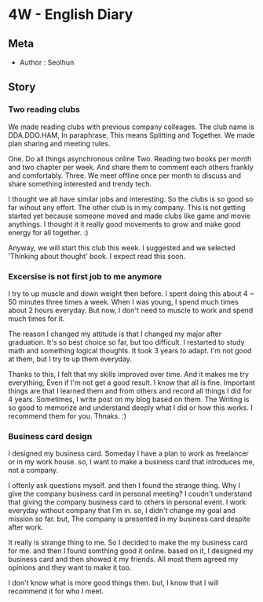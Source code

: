 
# 4W - English Diary

## Meta
- Author : Seolhun

## Story

### Two reading clubs

We made reading clubs with previous company colleages. The club name is DDA.DDO.HAM, 
In paraphrase, This means Splitting and Together. We made plan sharing and meeting rules.

One. Do all things asynchronous online
Two. Reading two books per month and two chapter per week. And share them to comment each others frankly and comfortably.
Three. We meet offline once per month to discuss and share something interested and trendy tech.

I thought we all have similar jobs and interesting. So the clubs is so good so far wihout any effort.
The other club is in my company. This is not getting started yet because someone moved and made clubs like game and movie anythings. I thought it it really good movements to grow and make good energy for all together. :)

Anyway, we will start this club this week. I suggested and we selected 'Thinking about thought' book. I expect read this soon.


### Excersise is not first job to me anymore

I try to up muscle and down weight then before. I spent doing this about 4 ~ 50 minutes three times a week.
When I was young, I spend much times about 2 hours everyday. But now, I don't need to muscle to work and spend much times for it.

The reason I changed my attitude is that I changed my major after graduation. It's so best choice so far, but too difficult. I restarted to study math and something logical thoughts. It took 3 years to adapt. I'm not good at them, but I try to up them everyday. 

Thanks to this, I felt that my skills improved over time. And it makes me try everything, Even if I'm not get a good result. I know that all is fine. Important things are that I learned them and from others and record all things I did for 4 years. Sometimes, I write post on my blog based on them. The Writing is so good to memorize and understand deeply what I did or how this works. I recommend them for you. Thnaks. :)

### Business card design

I designed my business card. Someday I have a plan to work as freelancer or in my work house.
so, I want to make a business card that introduces me, not a company.

I oftenly ask questions myself. and then I found the strange thing.
Why I give the company business card in personal meeting? I coudn't understand that giving the company business card to others in personal event. 
I work everyday without company that I'm in. so, I didn't change my goal and mission so far. but, The company is presented in my business card despite after work.

It really is strange thing to me. So I decided to make the my business card for me. and then I found somthing good it online. based on it, I designed my business card and then showed it my friends. All most them agreed my opinions and they want to make it too.

I don't know what is more good things then. but, I know that I will recommend it for who I meet.

